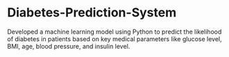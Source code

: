 # Diabetes-Prediction-System
Developed a machine learning model using Python to predict the likelihood of diabetes in patients based on key medical parameters like glucose level, BMI, age, blood pressure, and insulin level.
